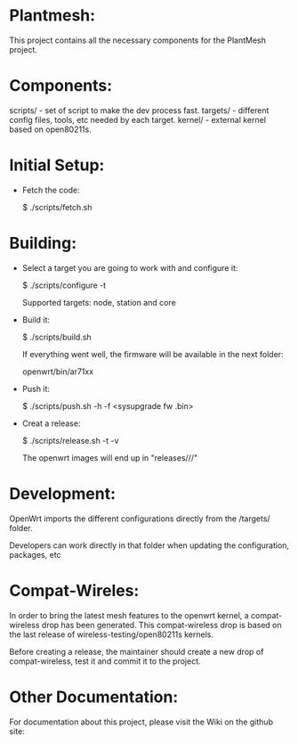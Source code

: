 Plantmesh:
==========

This project contains all the necessary components for the PlantMesh project.

Components:
===========

scripts/	- set of script to make the dev process fast.
targets/	- different config files, tools, etc needed by each target.
kernel/		- external kernel based on open80211s.

Initial Setup:
==============

- Fetch the code:

   $ ./scripts/fetch.sh

Building:
=========

- Select a target you are going to work with and  configure it:

  $ ./scripts/configure -t <target>

  Supported targets: node, station and core

- Build it:

  $ ./scripts/build.sh

  If everything went well, the firmware will be available in the next folder:
  
  openwrt/bin/ar71xx

- Push it:

  $ ./scripts/push.sh -h <spinach host> -f <sysupgrade fw .bin>

- Creat a release:

  $ ./scripts/release.sh -t <node type> -v <version>

  The openwrt images will end up in "releases/<version>/<type>/"



Development:
============

OpenWrt imports the different configurations directly from the /targets/<name>
folder.

Developers can work directly in that folder when updating the configuration,
packages, etc

Compat-Wireles:
===============

In order to bring the latest mesh features to the openwrt kernel, a
compat-wireless drop has been generated. This compat-wireless drop is based on the
last release of wireless-testing/open80211s kernels.

Before creating a release, the maintainer should create a new drop of
compat-wireless, test it and commit it to the project.

Other Documentation:
===================

For documentation about this project, please visit the Wiki on the github site:

